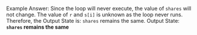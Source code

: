 Example Answer:
Since the loop will never execute, the value of `shares` will not change. The value of `r` and `s[i]` is unknown as the loop never runs. Therefore, the Output State is: `shares` remains the same.
Output State: **`shares` remains the same**